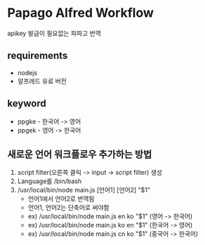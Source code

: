 # Papago Alfred Workflow

apikey 발급이 필요없는 파파고 번역

## requirements

- nodejs
- 알프레드 유료 버전

## keyword

- ppgke - 한국어 -> 영어
- ppgek - 영어 -> 한국어

## 새로운 언어 워크플로우 추가하는 방법

1. script filter(오른쪽 클릭 -> input -> script filter) 생성
2. Language를 /bin/bash
3. /usr/local/bin/node main.js [언어1] [언어2] "$1"
   - 언어1에서 언어2로 번역됨
   - 언어1, 언어2는 단축어로 써야함
   - ex) /usr/local/bin/node main.js en ko "$1" (영어 -> 한국어)
   - ex) /usr/local/bin/node main.js ko en "$1" (한국어 -> 영어)
   - ex) /usr/local/bin/node main.js cn ko "$1" (중국어 -> 한국어)
